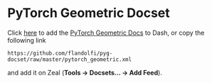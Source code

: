 # PyTorch Geometric Docset #

Click [here](https%3A%2F%2Fgithub.com%2Fflandolfi%2Fpyg-docset%2Fraw%2Fmaster%2Fpytorch_geometric.tgz) to add the [PyTorch Geometric Docs](https://pytorch-geometric.readthedocs.io/en/latest/) to Dash, or copy the following link

    https://github.com/flandolfi/pyg-docset/raw/master/pytorch_geometric.xml


and add it on Zeal (**Tools → Docsets... → Add Feed**).